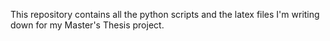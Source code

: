 This repository contains all the python scripts and the latex files I'm writing down for my Master's Thesis project.
